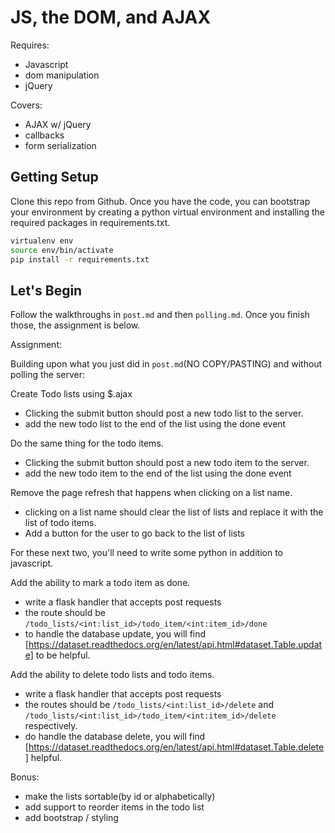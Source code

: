 # JS, the DOM, and AJAX

Requires:
- Javascript
- dom manipulation
- jQuery

Covers:
- AJAX w/ jQuery
- callbacks
- form serialization


## Getting Setup
Clone this repo from Github. Once you have the code, you can bootstrap your environment by creating a python virtual environment and installing the required packages in requirements.txt. 

````bash
virtualenv env
source env/bin/activate
pip install -r requirements.txt
````

## Let's Begin

Follow the walkthroughs in `post.md` and then `polling.md`. Once you finish those, the assignment is below.

Assignment:

Building upon what you just did in `post.md`(NO COPY/PASTING) and without polling the server:

Create Todo lists using $.ajax
- Clicking the submit button should post a new todo list to the server.  
- add the new todo list to the end of the list using the done event

Do the same thing for the todo items.
- Clicking the submit button should post a new todo item to the server.  
- add the new todo item to the end of the list using the done event

Remove the page refresh that happens when clicking on a list name.
- clicking on a list name should clear the list of lists and replace it with the list of todo items.
- Add a button for the user to go back to the list of lists

For these next two, you'll need to write some python in addition to javascript.

Add the ability to mark a todo item as done.
- write a flask handler that accepts post requests
- the route should be `/todo_lists/<int:list_id>/todo_item/<int:item_id>/done`
- to handle the database update, you will find [https://dataset.readthedocs.org/en/latest/api.html#dataset.Table.update] to be helpful.

Add the ability to delete todo lists and todo items.
- write a flask handler that accepts post requests
- the routes should be `/todo_lists/<int:list_id>/delete` and `/todo_lists/<int:list_id>/todo_item/<int:item_id>/delete` respectively. 
- do handle the database delete, you will find [https://dataset.readthedocs.org/en/latest/api.html#dataset.Table.delete] helpful.


Bonus:
- make the lists sortable(by id or alphabetically)
- add support to reorder items in the todo list
- add bootstrap / styling

